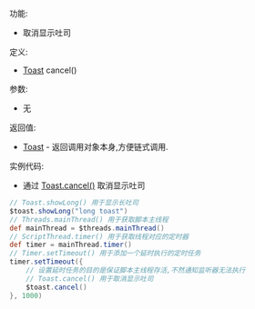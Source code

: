 功能:

+ 取消显示吐司

定义:

+ [Toast](/API/Toast/Toast/README.md) cancel()

参数:

+ 无

返回值:

+ [Toast](/API/Toast/Toast/README.md) - 返回调用对象本身,方便链式调用.

实例代码:

+ 通过 [Toast.cancel()](/API/Toast/Toast/README.md?id=cancel) 取消显示吐司

```groovy
// Toast.showLong() 用于显示长吐司
$toast.showLong("long toast")
// Threads.mainThread() 用于获取脚本主线程
def mainThread = $threads.mainThread()
// ScriptThread.timer() 用于获取线程对应的定时器
def timer = mainThread.timer()
// Timer.setTimeout() 用于添加一个延时执行的定时任务
timer.setTimeout({
    // 设置延时任务的目的是保证脚本主线程存活,不然通知监听器无法执行
    // Toast.cancel() 用于取消显示吐司
    $toast.cancel()
}, 1000)
```